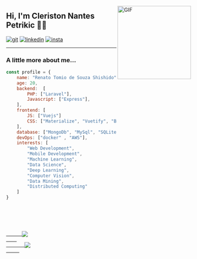 <img align="right" alt="GIF" src="https://media.giphy.com/media/LmNwrBhejkK9EFP504/giphy.gif"  width="200
" />

## Hi, I'm Cleriston Nantes Petrikic 👨‍💻

[![git](https://img.shields.io/badge/-Github-000?style=for-the-badge&logo=Github)](https://github.com/RenatoShishido)
[![linkedin](https://img.shields.io/badge/-LinkedIn-blue?style=for-the-badge&logo=Linkedin)](https://www.linkedin.com/in/renato-tomio/)
[![insta](https://img.shields.io/badge/-Instagram-E4405F?style=for-the-badge&logo=instagram&logoColor=white)](https://www.instagram.com/renatotomio/)

---

###  A little more about me...  


```javascript
const profile = {
    name: "Renato Tomio de Souza Shishido", 
    age: 20,
    backend:  [
        PHP: ["Laravel"], 
        Javascript: ["Express"],
    ],
    frontend: [ 
        JS: ["Vuejs"] 
        CSS: ["Materialize", "Vuetify", "Bootstrap"]
    ],
    database: ["MongoDb", "MySql", "SQLite", "PostgreSQL"],
    devOps: ["docker" , "AWS"],
    interests: [
        "Web Development",
        "Mobile Development",
        "Machine Learning",
        "Data Science",
        "Deep Learning",
        "Computer Vision",
        "Data Mining",
        "Distributed Computing"
    ] 
}
```

<code>


  <div>
    <a href="https://github.com/RenatoShishido">
      <img align="center" src="https://github-readme-stats.anuraghazra1.vercel.app/api?username=RenatoShishido&show_icons=true&include_all_commits=true&theme=vue-dark"
    </a>
    <a href="https://github.com/RenatoShishido">
       <img align="center" src="https://github-readme-stats.anuraghazra1.vercel.app/api/top-langs/?username=RenatoShishido&layout=compact&langs_count=8&theme=vue-dark"/>
     </a>
  </div>
  <div>
     
  </div>
</code>
